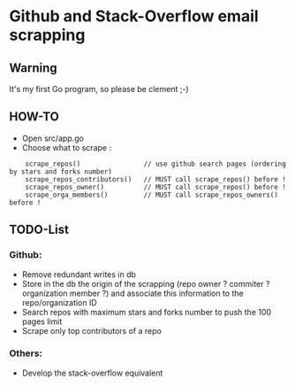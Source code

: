 
Github and Stack-Overflow email scrapping
=========================================

## Warning

It's my first Go program, so please be clement ;-)

## HOW-TO

- Open src/app.go
- Choose what to scrape :

```
	scrape_repos()                // use github search pages (ordering by stars and forks number)
	scrape_repos_contributors()   // MUST call scrape_repos() before !
	scrape_repos_owner()          // MUST call scrape_repos() before !
	scrape_orga_members()         // MUST call scrape_repos_owners() before !
```

## TODO-List

### Github:

- Remove redundant writes in db
- Store in the db the origin of the scrapping (repo owner ? commiter ? organization member ?) and associate this information to the repo/organization ID
- Search repos with maximum stars and forks number to push the 100 pages limit
- Scrape only top contributors of a repo

### Others:

- Develop the stack-overflow equivalent

